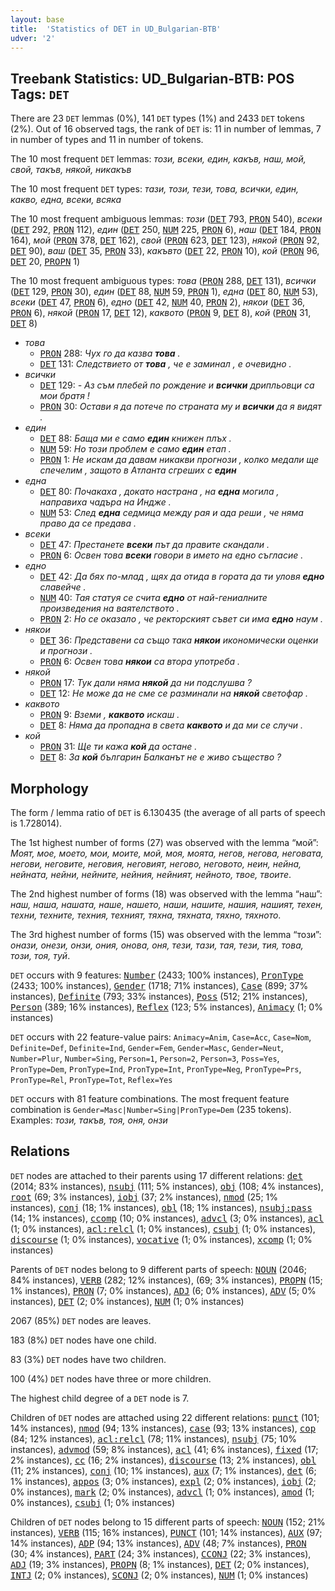 ```yaml
---
layout: base
title:  'Statistics of DET in UD_Bulgarian-BTB'
udver: '2'
---
```


## Treebank Statistics: UD_Bulgarian-BTB: POS Tags: `DET`

There are 23 `DET` lemmas (0%), 141 `DET` types (1%) and 2433 `DET` tokens (2%).
Out of 16 observed tags, the rank of `DET` is: 11 in number of lemmas, 7 in number of types and 11 in number of tokens.

The 10 most frequent `DET` lemmas: <em>този, всеки, един, какъв, наш, мой, свой, такъв, някой, никакъв</em>

The 10 most frequent `DET` types:  <em>тази, този, тези, това, всички, един, какво, една, всеки, всяка</em>

The 10 most frequent ambiguous lemmas: <em>този</em> (<tt><a href="bg_btb-pos-DET.html">DET</a></tt> 793, <tt><a href="bg_btb-pos-PRON.html">PRON</a></tt> 540), <em>всеки</em> (<tt><a href="bg_btb-pos-DET.html">DET</a></tt> 292, <tt><a href="bg_btb-pos-PRON.html">PRON</a></tt> 112), <em>един</em> (<tt><a href="bg_btb-pos-DET.html">DET</a></tt> 250, <tt><a href="bg_btb-pos-NUM.html">NUM</a></tt> 225, <tt><a href="bg_btb-pos-PRON.html">PRON</a></tt> 6), <em>наш</em> (<tt><a href="bg_btb-pos-DET.html">DET</a></tt> 184, <tt><a href="bg_btb-pos-PRON.html">PRON</a></tt> 164), <em>мой</em> (<tt><a href="bg_btb-pos-PRON.html">PRON</a></tt> 378, <tt><a href="bg_btb-pos-DET.html">DET</a></tt> 162), <em>свой</em> (<tt><a href="bg_btb-pos-PRON.html">PRON</a></tt> 623, <tt><a href="bg_btb-pos-DET.html">DET</a></tt> 123), <em>някой</em> (<tt><a href="bg_btb-pos-PRON.html">PRON</a></tt> 92, <tt><a href="bg_btb-pos-DET.html">DET</a></tt> 90), <em>ваш</em> (<tt><a href="bg_btb-pos-DET.html">DET</a></tt> 35, <tt><a href="bg_btb-pos-PRON.html">PRON</a></tt> 33), <em>какъвто</em> (<tt><a href="bg_btb-pos-DET.html">DET</a></tt> 22, <tt><a href="bg_btb-pos-PRON.html">PRON</a></tt> 10), <em>кой</em> (<tt><a href="bg_btb-pos-PRON.html">PRON</a></tt> 96, <tt><a href="bg_btb-pos-DET.html">DET</a></tt> 20, <tt><a href="bg_btb-pos-PROPN.html">PROPN</a></tt> 1)

The 10 most frequent ambiguous types:  <em>това</em> (<tt><a href="bg_btb-pos-PRON.html">PRON</a></tt> 288, <tt><a href="bg_btb-pos-DET.html">DET</a></tt> 131), <em>всички</em> (<tt><a href="bg_btb-pos-DET.html">DET</a></tt> 129, <tt><a href="bg_btb-pos-PRON.html">PRON</a></tt> 30), <em>един</em> (<tt><a href="bg_btb-pos-DET.html">DET</a></tt> 88, <tt><a href="bg_btb-pos-NUM.html">NUM</a></tt> 59, <tt><a href="bg_btb-pos-PRON.html">PRON</a></tt> 1), <em>една</em> (<tt><a href="bg_btb-pos-DET.html">DET</a></tt> 80, <tt><a href="bg_btb-pos-NUM.html">NUM</a></tt> 53), <em>всеки</em> (<tt><a href="bg_btb-pos-DET.html">DET</a></tt> 47, <tt><a href="bg_btb-pos-PRON.html">PRON</a></tt> 6), <em>едно</em> (<tt><a href="bg_btb-pos-DET.html">DET</a></tt> 42, <tt><a href="bg_btb-pos-NUM.html">NUM</a></tt> 40, <tt><a href="bg_btb-pos-PRON.html">PRON</a></tt> 2), <em>някои</em> (<tt><a href="bg_btb-pos-DET.html">DET</a></tt> 36, <tt><a href="bg_btb-pos-PRON.html">PRON</a></tt> 6), <em>някой</em> (<tt><a href="bg_btb-pos-PRON.html">PRON</a></tt> 17, <tt><a href="bg_btb-pos-DET.html">DET</a></tt> 12), <em>каквото</em> (<tt><a href="bg_btb-pos-PRON.html">PRON</a></tt> 9, <tt><a href="bg_btb-pos-DET.html">DET</a></tt> 8), <em>кой</em> (<tt><a href="bg_btb-pos-PRON.html">PRON</a></tt> 31, <tt><a href="bg_btb-pos-DET.html">DET</a></tt> 8)


* <em>това</em>
  * <tt><a href="bg_btb-pos-PRON.html">PRON</a></tt> 288: <em>Чух го да казва <b>това</b> .</em>
  * <tt><a href="bg_btb-pos-DET.html">DET</a></tt> 131: <em>Следствието от <b>това</b> , че е заминал , е очевидно .</em>
* <em>всички</em>
  * <tt><a href="bg_btb-pos-DET.html">DET</a></tt> 129: <em>- Аз съм плебей по рождение и <b>всички</b> дрипльовци са мои братя !</em>
  * <tt><a href="bg_btb-pos-PRON.html">PRON</a></tt> 30: <em>Остави я да потече по страната му и <b>всички</b> да я видят .</em>
* <em>един</em>
  * <tt><a href="bg_btb-pos-DET.html">DET</a></tt> 88: <em>Баща ми е само <b>един</b> книжен плъх .</em>
  * <tt><a href="bg_btb-pos-NUM.html">NUM</a></tt> 59: <em>Но този проблем е само <b>един</b> етап .</em>
  * <tt><a href="bg_btb-pos-PRON.html">PRON</a></tt> 1: <em>Не искам да давам никакви прогнози , колко медали ще спечелим , защото в Атланта сгреших с <b>един</b></em>
* <em>една</em>
  * <tt><a href="bg_btb-pos-DET.html">DET</a></tt> 80: <em>Почакаха , докато настрана , на <b>една</b> могила , направиха чадъра на Индже .</em>
  * <tt><a href="bg_btb-pos-NUM.html">NUM</a></tt> 53: <em>След <b>една</b> седмица между рая и ада реши , че няма право да се предава .</em>
* <em>всеки</em>
  * <tt><a href="bg_btb-pos-DET.html">DET</a></tt> 47: <em>Престанете <b>всеки</b> път да правите скандали .</em>
  * <tt><a href="bg_btb-pos-PRON.html">PRON</a></tt> 6: <em>Освен това <b>всеки</b> говори в името на едно съгласие .</em>
* <em>едно</em>
  * <tt><a href="bg_btb-pos-DET.html">DET</a></tt> 42: <em>Да бях по-млад , щях да отида в гората да ти уловя <b>едно</b> славейче .</em>
  * <tt><a href="bg_btb-pos-NUM.html">NUM</a></tt> 40: <em>Тая статуя се счита <b>едно</b> от най-гениалните произведения на ваятелството .</em>
  * <tt><a href="bg_btb-pos-PRON.html">PRON</a></tt> 2: <em>Но се оказало , че ректорският съвет си има <b>едно</b> наум .</em>
* <em>някои</em>
  * <tt><a href="bg_btb-pos-DET.html">DET</a></tt> 36: <em>Представени са също така <b>някои</b> икономически оценки и прогнози .</em>
  * <tt><a href="bg_btb-pos-PRON.html">PRON</a></tt> 6: <em>Освен това <b>някои</b> са втора употреба .</em>
* <em>някой</em>
  * <tt><a href="bg_btb-pos-PRON.html">PRON</a></tt> 17: <em>Тук дали няма <b>някой</b> да ни подслушва ?</em>
  * <tt><a href="bg_btb-pos-DET.html">DET</a></tt> 12: <em>Не може да не сме се разминали на <b>някой</b> светофар .</em>
* <em>каквото</em>
  * <tt><a href="bg_btb-pos-PRON.html">PRON</a></tt> 9: <em>Вземи , <b>каквото</b> искаш .</em>
  * <tt><a href="bg_btb-pos-DET.html">DET</a></tt> 8: <em>Няма да пропадна в света <b>каквото</b> и да ми се случи .</em>
* <em>кой</em>
  * <tt><a href="bg_btb-pos-PRON.html">PRON</a></tt> 31: <em>Ще ти кажа <b>кой</b> да остане .</em>
  * <tt><a href="bg_btb-pos-DET.html">DET</a></tt> 8: <em>За <b>кой</b> българин Балканът не е живо същество ?</em>

## Morphology

The form / lemma ratio of `DET` is 6.130435 (the average of all parts of speech is 1.728014).

The 1st highest number of forms (27) was observed with the lemma “мой”: <em>Моят, мое, моето, мои, моите, мой, моя, моята, негов, негова, неговата, негови, неговите, неговия, неговият, негово, неговото, неин, нейна, нейната, нейни, нейните, нейния, нейният, нейното, твое, твоите</em>.

The 2nd highest number of forms (18) was observed with the lemma “наш”: <em>наш, наша, нашата, наше, нашето, наши, нашите, нашия, нашият, техен, техни, техните, техния, техният, тяхна, тяхната, тяхно, тяхното</em>.

The 3rd highest number of forms (15) was observed with the lemma “този”: <em>онази, онези, онзи, ония, онова, оня, тeзи, тази, тая, тези, тия, това, този, тоя, туй</em>.

`DET` occurs with 9 features: <tt><a href="bg_btb-feat-Number.html">Number</a></tt> (2433; 100% instances), <tt><a href="bg_btb-feat-PronType.html">PronType</a></tt> (2433; 100% instances), <tt><a href="bg_btb-feat-Gender.html">Gender</a></tt> (1718; 71% instances), <tt><a href="bg_btb-feat-Case.html">Case</a></tt> (899; 37% instances), <tt><a href="bg_btb-feat-Definite.html">Definite</a></tt> (793; 33% instances), <tt><a href="bg_btb-feat-Poss.html">Poss</a></tt> (512; 21% instances), <tt><a href="bg_btb-feat-Person.html">Person</a></tt> (389; 16% instances), <tt><a href="bg_btb-feat-Reflex.html">Reflex</a></tt> (123; 5% instances), <tt><a href="bg_btb-feat-Animacy.html">Animacy</a></tt> (1; 0% instances)

`DET` occurs with 22 feature-value pairs: `Animacy=Anim`, `Case=Acc`, `Case=Nom`, `Definite=Def`, `Definite=Ind`, `Gender=Fem`, `Gender=Masc`, `Gender=Neut`, `Number=Plur`, `Number=Sing`, `Person=1`, `Person=2`, `Person=3`, `Poss=Yes`, `PronType=Dem`, `PronType=Ind`, `PronType=Int`, `PronType=Neg`, `PronType=Prs`, `PronType=Rel`, `PronType=Tot`, `Reflex=Yes`

`DET` occurs with 81 feature combinations.
The most frequent feature combination is `Gender=Masc|Number=Sing|PronType=Dem` (235 tokens).
Examples: <em>този, такъв, тоя, оня, онзи</em>


## Relations

`DET` nodes are attached to their parents using 17 different relations: <tt><a href="bg_btb-dep-det.html">det</a></tt> (2014; 83% instances), <tt><a href="bg_btb-dep-nsubj.html">nsubj</a></tt> (111; 5% instances), <tt><a href="bg_btb-dep-obj.html">obj</a></tt> (108; 4% instances), <tt><a href="bg_btb-dep-root.html">root</a></tt> (69; 3% instances), <tt><a href="bg_btb-dep-iobj.html">iobj</a></tt> (37; 2% instances), <tt><a href="bg_btb-dep-nmod.html">nmod</a></tt> (25; 1% instances), <tt><a href="bg_btb-dep-conj.html">conj</a></tt> (18; 1% instances), <tt><a href="bg_btb-dep-obl.html">obl</a></tt> (18; 1% instances), <tt><a href="bg_btb-dep-nsubj-pass.html">nsubj:pass</a></tt> (14; 1% instances), <tt><a href="bg_btb-dep-ccomp.html">ccomp</a></tt> (10; 0% instances), <tt><a href="bg_btb-dep-advcl.html">advcl</a></tt> (3; 0% instances), <tt><a href="bg_btb-dep-acl.html">acl</a></tt> (1; 0% instances), <tt><a href="bg_btb-dep-acl-relcl.html">acl:relcl</a></tt> (1; 0% instances), <tt><a href="bg_btb-dep-csubj.html">csubj</a></tt> (1; 0% instances), <tt><a href="bg_btb-dep-discourse.html">discourse</a></tt> (1; 0% instances), <tt><a href="bg_btb-dep-vocative.html">vocative</a></tt> (1; 0% instances), <tt><a href="bg_btb-dep-xcomp.html">xcomp</a></tt> (1; 0% instances)

Parents of `DET` nodes belong to 9 different parts of speech: <tt><a href="bg_btb-pos-NOUN.html">NOUN</a></tt> (2046; 84% instances), <tt><a href="bg_btb-pos-VERB.html">VERB</a></tt> (282; 12% instances),  (69; 3% instances), <tt><a href="bg_btb-pos-PROPN.html">PROPN</a></tt> (15; 1% instances), <tt><a href="bg_btb-pos-PRON.html">PRON</a></tt> (7; 0% instances), <tt><a href="bg_btb-pos-ADJ.html">ADJ</a></tt> (6; 0% instances), <tt><a href="bg_btb-pos-ADV.html">ADV</a></tt> (5; 0% instances), <tt><a href="bg_btb-pos-DET.html">DET</a></tt> (2; 0% instances), <tt><a href="bg_btb-pos-NUM.html">NUM</a></tt> (1; 0% instances)

2067 (85%) `DET` nodes are leaves.

183 (8%) `DET` nodes have one child.

83 (3%) `DET` nodes have two children.

100 (4%) `DET` nodes have three or more children.

The highest child degree of a `DET` node is 7.

Children of `DET` nodes are attached using 22 different relations: <tt><a href="bg_btb-dep-punct.html">punct</a></tt> (101; 14% instances), <tt><a href="bg_btb-dep-nmod.html">nmod</a></tt> (94; 13% instances), <tt><a href="bg_btb-dep-case.html">case</a></tt> (93; 13% instances), <tt><a href="bg_btb-dep-cop.html">cop</a></tt> (84; 12% instances), <tt><a href="bg_btb-dep-acl-relcl.html">acl:relcl</a></tt> (78; 11% instances), <tt><a href="bg_btb-dep-nsubj.html">nsubj</a></tt> (75; 10% instances), <tt><a href="bg_btb-dep-advmod.html">advmod</a></tt> (59; 8% instances), <tt><a href="bg_btb-dep-acl.html">acl</a></tt> (41; 6% instances), <tt><a href="bg_btb-dep-fixed.html">fixed</a></tt> (17; 2% instances), <tt><a href="bg_btb-dep-cc.html">cc</a></tt> (16; 2% instances), <tt><a href="bg_btb-dep-discourse.html">discourse</a></tt> (13; 2% instances), <tt><a href="bg_btb-dep-obl.html">obl</a></tt> (11; 2% instances), <tt><a href="bg_btb-dep-conj.html">conj</a></tt> (10; 1% instances), <tt><a href="bg_btb-dep-aux.html">aux</a></tt> (7; 1% instances), <tt><a href="bg_btb-dep-det.html">det</a></tt> (6; 1% instances), <tt><a href="bg_btb-dep-appos.html">appos</a></tt> (3; 0% instances), <tt><a href="bg_btb-dep-expl.html">expl</a></tt> (2; 0% instances), <tt><a href="bg_btb-dep-iobj.html">iobj</a></tt> (2; 0% instances), <tt><a href="bg_btb-dep-mark.html">mark</a></tt> (2; 0% instances), <tt><a href="bg_btb-dep-advcl.html">advcl</a></tt> (1; 0% instances), <tt><a href="bg_btb-dep-amod.html">amod</a></tt> (1; 0% instances), <tt><a href="bg_btb-dep-csubj.html">csubj</a></tt> (1; 0% instances)

Children of `DET` nodes belong to 15 different parts of speech: <tt><a href="bg_btb-pos-NOUN.html">NOUN</a></tt> (152; 21% instances), <tt><a href="bg_btb-pos-VERB.html">VERB</a></tt> (115; 16% instances), <tt><a href="bg_btb-pos-PUNCT.html">PUNCT</a></tt> (101; 14% instances), <tt><a href="bg_btb-pos-AUX.html">AUX</a></tt> (97; 14% instances), <tt><a href="bg_btb-pos-ADP.html">ADP</a></tt> (94; 13% instances), <tt><a href="bg_btb-pos-ADV.html">ADV</a></tt> (48; 7% instances), <tt><a href="bg_btb-pos-PRON.html">PRON</a></tt> (30; 4% instances), <tt><a href="bg_btb-pos-PART.html">PART</a></tt> (24; 3% instances), <tt><a href="bg_btb-pos-CCONJ.html">CCONJ</a></tt> (22; 3% instances), <tt><a href="bg_btb-pos-ADJ.html">ADJ</a></tt> (19; 3% instances), <tt><a href="bg_btb-pos-PROPN.html">PROPN</a></tt> (8; 1% instances), <tt><a href="bg_btb-pos-DET.html">DET</a></tt> (2; 0% instances), <tt><a href="bg_btb-pos-INTJ.html">INTJ</a></tt> (2; 0% instances), <tt><a href="bg_btb-pos-SCONJ.html">SCONJ</a></tt> (2; 0% instances), <tt><a href="bg_btb-pos-NUM.html">NUM</a></tt> (1; 0% instances)

